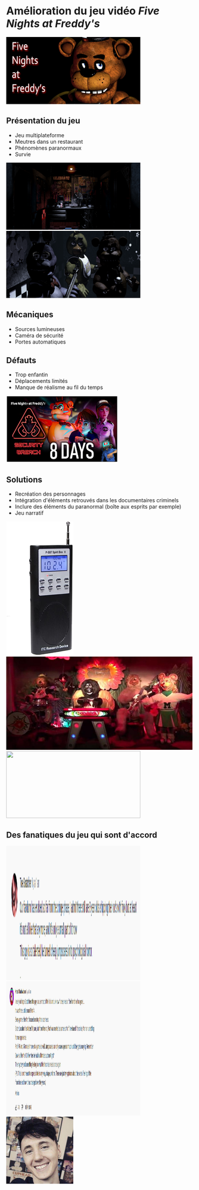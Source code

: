 # Amélioration du jeu vidéo ***Five Nights at Freddy's***
<img src="FNAF.jpg" width="360" height="180">

## Présentation du jeu
- Jeu multiplateforme
- Meutres dans un restaurant
- Phénomènes paranormaux 
- Survie

<img src="Office1.png" width="360" height="180">
<img src="Staring.png" width="360" height="180">

## Mécaniques
- Sources lumineuses
- Caméra de sécurité
- Portes automatiques

## Défauts
- Trop enfantin
- Déplacements limités
- Manque de réalisme au fil du temps

<img src="SB.jpg" width="300" height="180">

## Solutions
- Recréation des personnages 
- Intégration d'éléments retrouvés dans les documentaires criminels
- Inclure des éléments du paranormal (boîte aux esprits par exemple)
- Jeu narratif

<img src="SpiritBox.jpg" width="180" height="360">
<img src="Showbiz.jpg" width="500" height="250">
<img src="BlairWitch.gif" width="360" height="180">

## Des fanatiques du jeu qui sont d'accord
<img src="Comment1.png" width="360" height="360">
<img src="Comment2.png" width="360" height="360">
<img src="Dawko.jpg" width="180" height="180">









